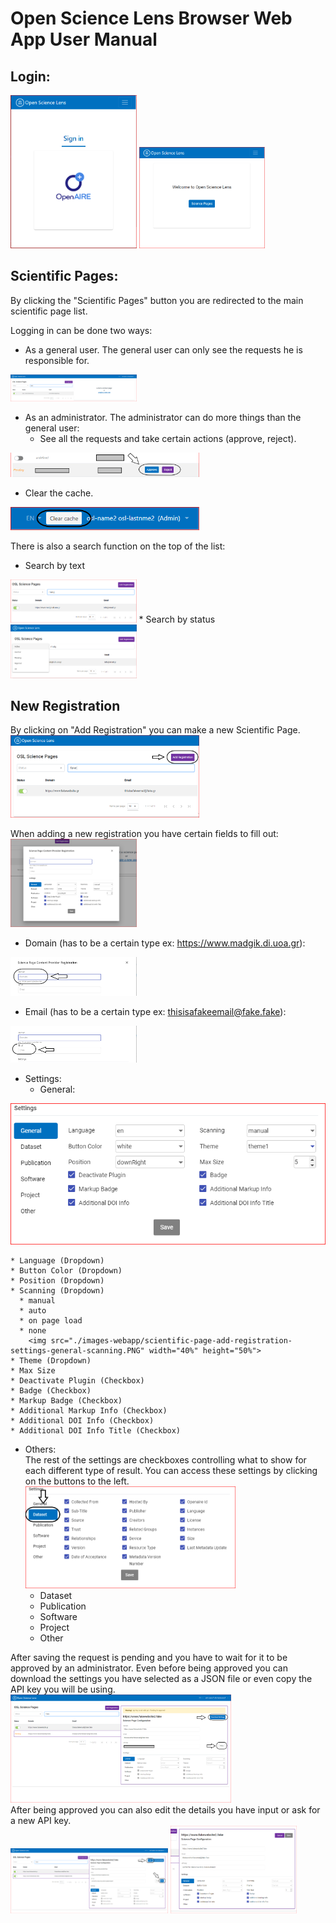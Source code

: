 # Open Science Lens Browser Web App User Manual

## Login:

<img src="./images-webapp/login.PNG" width="40%" height="50%">
<img src="./images-webapp/original.PNG" width="40%" height="50%">

## Scientific Pages:

By clicking the "Scientific Pages" button you are redirected to the main scientific page list.

Logging in can be done two ways:

* As a general user. The general user can only see the requests he is responsible for.
<img src="./images-webapp/scientific-pages-general-user.PNG" width="40%" height="50%">

* As an administrator. The administrator can do more things than the general user:
  * See all the requests and take certain actions (approve, reject).
<img src="./images-webapp/scientific-page-pending.PNG" width="60%" height="50%">

  * Clear the cache.  
<img src="./images-webapp/scientific-page-clear-cache.PNG" width="60%" height="50%">

There is also a search function on the top of the list:
* Search by text  
<img src="./images-webapp/scientific-page-search.PNG" width="40%" height="50%">
* Search by status  
<img src="./images-webapp/scientific-page-status.PNG" width="40%" height="50%">

## New Registration

By clicking on "Add Registration" you can make a new Scientific Page.
<img src="./images-webapp/scientific-page-add-registration.PNG" width="60%" height="50%">

When adding a new registration you have certain fields to fill out:
<img src="./images-webapp/scientific-page-add-registration-original.PNG" width="40%" height="50%">

* Domain (has to be a certain type ex: https://www.madgik.di.uoa.gr):
<img src="./images-webapp/scientific-page-add-registration-domain.PNG" width="40%" height="50%">

* Email (has to be a certain type ex: thisisafakeemail@fake.fake):
<img src="./images-webapp/scientific-page-add-registration-email.PNG" width="40%" height="50%">

* Settings:
  * General:
<img src="./images-webapp/scientific-page-add-registration-settings-general.PNG" width="100%" height="50%">

	* Language (Dropdown)
	* Button Color (Dropdown)
	* Position (Dropdown)
	* Scanning (Dropdown)
	  * manual
	  * auto
	  * on page load
	  * none  
	    <img src="./images-webapp/scientific-page-add-registration-settings-general-scanning.PNG" width="40%" height="50%">
	* Theme (Dropdown)
	* Max Size
	* Deactivate Plugin (Checkbox)
	* Badge (Checkbox)
	* Markup Badge (Checkbox)
	* Additional Markup Info (Checkbox)
	* Additional DOI Info (Checkbox)
	* Additional DOI Info Title (Checkbox)

  * Others:  
	The rest of the settings are checkboxes controlling what to show for each different type of result. You can access these settings by clicking on the buttons to the left.  
	<img src="./images-webapp/scientific-page-add-registration-settings-general-others.PNG" width="70%" height="50%">
    * Dataset
	* Publication
	* Software
	* Project
	* Other

After saving the request is pending and you have to wait for it to be approved by an administrator. Even before being approved you can download the settings you have selected as a JSON file or even copy the API key you will be using.  
<img src="./images-webapp/scientific-page-single-pending.PNG" width="70%" height="50%">  
After being approved you can also edit the details you have input or ask for a new API key.  
<img src="./images-webapp/scientific-page-single.PNG" width="50%" height="50%">
<img src="./images-webapp/scientific-page-single-edit.PNG" width="40%" height="50%">
